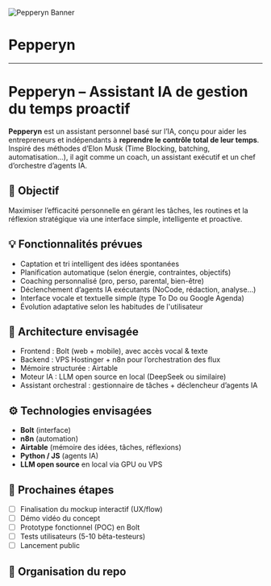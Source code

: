 ![Pepperyn Banner](docs/pepperyn-banner.png)

# Pepperyn
 ---
# Pepperyn – Assistant IA de gestion du temps proactif

**Pepperyn** est un assistant personnel basé sur l’IA, conçu pour aider les entrepreneurs et indépendants à **reprendre le contrôle total de leur temps**. Inspiré des méthodes d’Elon Musk (Time Blocking, batching, automatisation…), il agit comme un coach, un assistant exécutif et un chef d’orchestre d’agents IA.

## 🎯 Objectif

Maximiser l’efficacité personnelle en gérant les tâches, les routines et la réflexion stratégique via une interface simple, intelligente et proactive.

## 💡 Fonctionnalités prévues

- Captation et tri intelligent des idées spontanées
- Planification automatique (selon énergie, contraintes, objectifs)
- Coaching personnalisé (pro, perso, parental, bien-être)
- Déclenchement d’agents IA exécutants (NoCode, rédaction, analyse…)
- Interface vocale et textuelle simple (type To Do ou Google Agenda)
- Évolution adaptative selon les habitudes de l'utilisateur

## 🧠 Architecture envisagée

- Frontend : Bolt (web + mobile), avec accès vocal & texte
- Backend : VPS Hostinger + n8n pour l’orchestration des flux
- Mémoire structurée : Airtable
- Moteur IA : LLM open source en local (DeepSeek ou similaire)
- Assistant orchestral : gestionnaire de tâches + déclencheur d’agents IA

## ⚙️ Technologies envisagées

- **Bolt** (interface)
- **n8n** (automation)
- **Airtable** (mémoire des idées, tâches, réflexions)
- **Python / JS** (agents IA)
- **LLM open source** en local via GPU ou VPS

## 🚀 Prochaines étapes

- [ ] Finalisation du mockup interactif (UX/flow)
- [ ] Démo vidéo du concept
- [ ] Prototype fonctionnel (POC) en Bolt
- [ ] Tests utilisateurs (5-10 bêta-testeurs)
- [ ] Lancement public

## 📂 Organisation du repo

